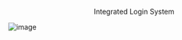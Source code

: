 <p align="center" font-size=20>
  Integrated Login System
</p>


![image](https://user-images.githubusercontent.com/47398013/90531426-6e267680-e14c-11ea-9170-f82180358444.png)
